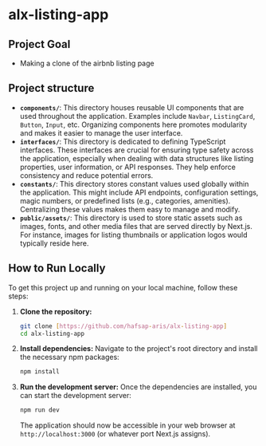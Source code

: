 # alx-listing-app
## Project Goal
- Making a clone of the airbnb listing page
## Project structure
* **`components/`**: This directory houses reusable UI components that are used throughout the application. Examples include `Navbar`, `ListingCard`, `Button`, `Input`, etc. Organizing components here promotes modularity and makes it easier to manage the user interface.
* **`interfaces/`**: This directory is dedicated to defining TypeScript interfaces. These interfaces are crucial for ensuring type safety across the application, especially when dealing with data structures like listing properties, user information, or API responses. They help enforce consistency and reduce potential errors.
* **`constants/`**: This directory stores constant values used globally within the application. This might include API endpoints, configuration settings, magic numbers, or predefined lists (e.g., categories, amenities). Centralizing these values makes them easy to manage and modify.
* **`public/assets/`**: This directory is used to store static assets such as images, fonts, and other media files that are served directly by Next.js. For instance, images for listing thumbnails or application logos would typically reside here.
## How to Run Locally

To get this project up and running on your local machine, follow these steps:

1.  **Clone the repository:**
    ```bash
    git clone [https://github.com/hafsap-aris/alx-listing-app]
    cd alx-listing-app
    ```
  

2.  **Install dependencies:**
    Navigate to the project's root directory and install the necessary npm packages:
    ```bash
    npm install
    ```

3.  **Run the development server:**
    Once the dependencies are installed, you can start the development server:
    ```bash
    npm run dev
    ```

    The application should now be accessible in your web browser at `http://localhost:3000` (or whatever port Next.js assigns).

